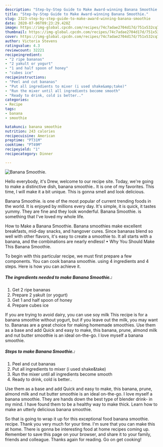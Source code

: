 ```yaml
---
description: "Step-by-Step Guide to Make Award-winning Banana Smoothie."
title: "Step-by-Step Guide to Make Award-winning Banana Smoothie."
slug: 2323-step-by-step-guide-to-make-award-winning-banana-smoothie
date: 2020-07-06T09:23:29.428Z
image: https://img-global.cpcdn.com/recipes/74c7adae2704d17d/751x532cq70/banana-smoothie-recipe-main-photo.jpg
thumbnail: https://img-global.cpcdn.com/recipes/74c7adae2704d17d/751x532cq70/banana-smoothie-recipe-main-photo.jpg
cover: https://img-global.cpcdn.com/recipes/74c7adae2704d17d/751x532cq70/banana-smoothie-recipe-main-photo.jpg
author: Victoria Stevens
ratingvalue: 4.3
reviewcount: 32221
recipeingredient:
- "2 ripe bananas"
- "2 yakult or yogurt"
- "1 and half spoon of honey"
- "cubes ice"
recipeinstructions:
- "Peel and cut bananas"
- "Put all ingredients to mixer (i used shake&amp;take)"
- "Run the mixer until all ingredients become smooth"
- "Ready to drink, cold is better.."
categories:
- Recipe
tags:
- banana
- smoothie

katakunci: banana smoothie 
nutrition: 243 calories
recipecuisine: American
preptime: "PT31M"
cooktime: "PT49M"
recipeyield: "1"
recipecategory: Dinner

---
```



![Banana Smoothie.](https://img-global.cpcdn.com/recipes/74c7adae2704d17d/751x532cq70/banana-smoothie-recipe-main-photo.jpg)

Hello everybody, it's Drew, welcome to our recipe site. Today, we're going to make a distinctive dish, banana smoothie.. It is one of my favorites. This time, I will make it a bit unique. This is gonna smell and look delicious.

Banana Smoothie. is one of the most popular of current trending foods in the world. It is enjoyed by millions every day. It's simple, it is quick, it tastes yummy. They are fine and they look wonderful. Banana Smoothie. is something that I've loved my whole life.

How to Make a Banana Smoothie. Banana smoothies make excellent breakfasts, mid-day snacks, and hangover cures. Since bananas blend so well with other flavors, it&#39;s easy to create a smoothie to. It all starts with a banana, and the combinations are nearly endless! • Why You Should Make This Banana Smoothie.


To begin with this particular recipe, we must first prepare a few components. You can cook banana smoothie. using 4 ingredients and 4 steps. Here is how you can achieve it.

<!--inarticleads1-->

##### The ingredients needed to make Banana Smoothie.:

1. Get 2 ripe bananas
1. Prepare 2 yakult (or yogurt)
1. Get 1 and half spoon of honey
1. Prepare cubes ice


If you are trying to avoid dairy, you can use soy milk This recipe is for a banana smoothie without yogurt, but if you leave out the milk, you may want to. Bananas are a great choice for making homemade smoothies. Use them as a base and add Quick and easy to make, this banana, prune, almond milk and nut butter smoothie is an ideal on-the-go. I love myself a banana smoothie. 

<!--inarticleads2-->

##### Steps to make Banana Smoothie.:

1. Peel and cut bananas
1. Put all ingredients to mixer (i used shake&amp;take)
1. Run the mixer until all ingredients become smooth
1. Ready to drink, cold is better..


Use them as a base and add Quick and easy to make, this banana, prune, almond milk and nut butter smoothie is an ideal on-the-go. I love myself a banana smoothie. They are hands down the best type of blender drink- in my mind. I have found them to be a healthy way to make thick. Learn how to make an utterly delicious banana smoothie. 

So that is going to wrap it up for this exceptional food banana smoothie. recipe. Thank you very much for your time. I'm sure that you can make this at home. There is gonna be interesting food at home recipes coming up. Remember to save this page on your browser, and share it to your family, friends and colleague. Thanks again for reading. Go on get cooking!
